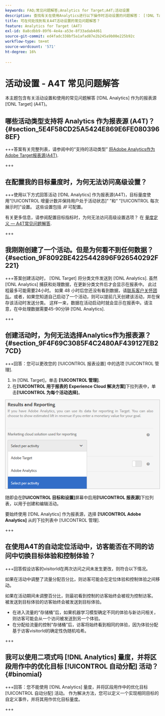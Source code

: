 ```yaml
---
keywords: FAQ;常见问题解答;Analytics for Target;A4T;活动设置
description: 查找有关在使用Analytics进行以下操作时活动设置的问题解答： [!DNL Target] (A4T)。 A4T允许您将Analytics报表用于 [!DNL Target] 活动。
title: 可在何处找到有关A4T活动设置的常见问题解答？
feature: Analytics for Target (A4T)
exl-id: 8a8cdbb9-89f6-4e4a-a53e-8f33adab4d61
source-git-commit: ed4fadc338bf5a1afad87e2b245a9b00e225b92c
workflow-type: tm+mt
source-wordcount: '571'
ht-degree: 16%

---
```


# 活动设置 - A4T 常见问题解答

本主题包含有关活动设置和使用的常见问题解答 [!DNL Analytics] 作为的报表源 [!DNL Target] (A4T)。

## 哪些活动类型支持将 Analytics 作为报表源 (A4T)？ {#section_5E4F58CD25A5424E869E6FE0803968EF}

+++答案有关完整列表，请参阅中的“支持的活动类型” [将Adobe Analytics作为Adobe Target报表源(A4T)](/help/main/c-integrating-target-with-mac/a4t/a4t.md#concept_7540C8C04259434AB6EE33B09F47A1DE).

+++

## 在配置我的目标量度时，为何无法访问高级设置？

+++使用以下方式回答活动 [!DNL Analytics] 作为报表源(A4T)，目标量度使用“[!UICONTROL 增量计数并保持用户处于活动状态]“ ”和“ ”[!UICONTROL 每次展示时]”设置。 这些设置包括 *非* 可配置。

有关更多信息，请参阅配置目标指标时，为何无法访问高级设置选项？ 在 [量度定义 — A4T常见问题解答](/help/main/c-integrating-target-with-mac/a4t/r-a4t-faq/a4t-faq-metric-definition.md).

+++

## 我刚刚创建了一个活动。但是为何看不到任何数据？ {#section_9F8092BE4225442896F926540292F221}


+++答案创建活动时， [!DNL Target] 将分类文件发送到 [!DNL Analytics]. 虽然 [!DNL Analytics] 捕获和处理数据，在更新分类文件后才会显示在报表中。 此过程最多可能需要24小时。 如果 48 小时后您还没有看到数据，请[联系客户关怀团队](/help/main/cmp-resources-and-contact-information.md#reference_ACA3391A00EF467B87930A450050077C)。或者，如果您知道自己启动了一个活动，则可以提前几天创建该活动，并在保存该活动时发送分类。 这样一来，数据在活动启动时就会显示在报表中。请注意，在中处理数据需要45-90分钟 [!DNL Analytics].

+++

## 创建活动时，为何无法选择Analytics作为报表源？ {#section_9F4F69C3085F4C2480AF439127EB27CD}

+++回答：您可以更改您的 [!UICONTROL 报表设置] 中的选项 [!UICONTROL 管理].

1. In [!DNL Target]，单击 **[!UICONTROL 管理]**.
1. 在&#x200B;**[!UICONTROL 用于报表的 Experience Cloud 解决方案]**&#x200B;下拉列表中，单击&#x200B;**[!UICONTROL 为每个活动选择]**。

![按活动选择图像](assets/select-per-activity.png)

随即会在&#x200B;**[!UICONTROL 目标和设置]**&#x200B;屏幕中启用&#x200B;**[!UICONTROL 报表源]**&#x200B;下拉列表，以用于创建和编辑活动。

要始终使用 [!DNL Analytics] 作为报表源，选择 **[!UICONTROL Adobe Analytics]** 从的下拉列表中 [!UICONTROL 管理].

+++

## 在使用A4T的自动定位活动中，访客能否在不同的访问中切换目标体验和控制体验？

+++回答假设访客的visitorId在两次访问之间未发生更改，则符合以下情况。

如果在活动中调整了流量分配百分比，则访客可能会在定位体验和控制体验之间移动。

如果在活动期间未调整百分比，则最初看到控制的访客始终会被视为控制访客。 被发送到目标体验的访客始终会被发送到目标体验。

* 在进入流量的“存储桶”后，如果机器学习模型确定不同的体验与新访问相关，则访客可能会从一个访问被发送到另一个体验。
* 在分配给流量的控制“存储桶”后，访客将始终看到相同的体验，因为体验分配基于访客visitorId的确定性伪随机哈希。

+++

## 我可以使用二项式吗 [!DNL Analytics] 量度，并将区段用作中的优化目标 [!UICONTROL 自动分配] 活动？ {#binomial}

+++回答：您不能使用 [!DNL Analytics] 量度，并将区段用作中的优化目标 [!UICONTROL 自动分配] 活动。 作为解决方法，您可以定义一个实现相同目标的自定义事件，并将其用作优化目标量度。

+++